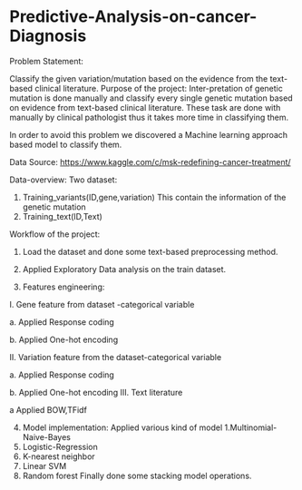 # Predictive-Analysis-on-cancer-Diagnosis

Problem Statement:

Classify the given variation/mutation based on the evidence from the text-based clinical literature.
Purpose of the project:
Inter-pretation of genetic mutation is done manually and classify every single genetic mutation based on evidence from text-based clinical literature. These task are done with manually by clinical pathologist thus it takes more time in classifying them.

In order to avoid this problem we discovered a Machine learning approach based model to classify them.

Data Source: https://www.kaggle.com/c/msk-redefining-cancer-treatment/

Data-overview:
Two dataset:
1. Training_variants(ID,gene,variation)
This contain the information of the genetic mutation
2. Training_text(ID,Text)

Workflow of the project:
1. Load the dataset and done some text-based preprocessing method.

2. Applied Exploratory Data analysis on the train dataset.

3. Features engineering:

I. Gene feature from dataset -categorical variable

a. Applied Response coding

b. Applied One-hot encoding

II. Variation feature from the dataset-categorical variable

a. Applied Response coding

b. Applied One-hot encoding
III. Text literature

a Applied BOW,TFidf

4. Model implementation:
Applied various kind of model
1.Multinomial-Naive-Bayes
2. Logistic-Regression
3. K-nearest neighbor
4. Linear SVM
5. Random forest
Finally done some stacking model operations.



